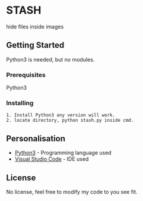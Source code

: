 # STASH

hide files inside images 

## Getting Started

Python3 is needed, but no modules.

### Prerequisites

Python3

### Installing
```
1. Install Python3 any version will work.
2. locate directory, python stash.py inside cmd.
```

## Personalisation

* [Python3](https://www.python.org/download/releases/3.0/) -  Programming language used
* [Visual Studio Code](https://code.visualstudio.com/) -  IDE used

## License

No license, feel free to modify my code to you see fit.
